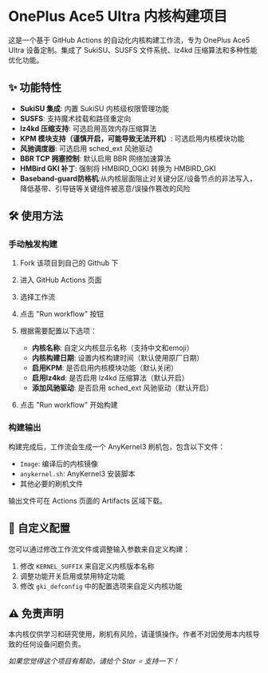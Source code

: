 # OnePlus Ace5 Ultra 内核构建项目



这是一个基于 GitHub Actions 的自动化内核构建工作流，专为 OnePlus Ace5 Ultra 设备定制。集成了 SukiSU、SUSFS 文件系统、lz4kd 压缩算法和多种性能优化功能。

## ✨ 功能特性

- **SukiSU 集成**: 内置 SukiSU 内核级权限管理功能
- **SUSFS**: 支持魔术挂载和路径重定向
- **lz4kd 压缩支持**: 可选启用高效内存压缩算法
- **KPM 模块支持（谨慎开启，可能导致无法开机）**: 可选启用内核模块功能
- **风驰调度器**: 可选启用 sched_ext 风驰驱动
- **BBR TCP 拥塞控制**: 默认启用 BBR 网络加速算法
- **HMBird GKI 补丁**: 强制将 HMBIRD_OGKI 转换为 HMBIRD_GKI
- **Baseband-guard防格机**:从内核层面阻止对关键分区/设备节点的非法写入，降低基带、引导链等关键组件被恶意/误操作篡改的风险

## 🛠️ 使用方法

### 手动触发构建

1. Fork 该项目到自己的 Github 下
2. 进入 GitHub Actions 页面
3. 选择工作流
4. 点击 "Run workflow" 按钮
5. 根据需要配置以下选项：

   - **内核名称**: 自定义内核显示名称（支持中文和emoji）
   - **内核构建日期**: 设置内核构建时间（默认使用原厂日期）
   - **启用KPM**: 是否启用内核模块功能（默认关闭）
   - **启用lz4kd**: 是否启用 lz4kd 压缩算法（默认开启）
   - **添加风驰驱动**: 是否启用 sched_ext 风驰驱动（默认开启）

6. 点击 "Run workflow" 开始构建

### 构建输出

构建完成后，工作流会生成一个 AnyKernel3 刷机包，包含以下文件：

- `Image`: 编译后的内核镜像
- `anykernel.sh`: AnyKernel3 安装脚本
- 其他必要的刷机文件

输出文件可在 Actions 页面的 Artifacts 区域下载。



## 🔄 自定义配置

您可以通过修改工作流文件或调整输入参数来自定义构建：

1. 修改 `KERNEL_SUFFIX` 来自定义内核版本名称
2. 调整功能开关启用或禁用特定功能
3. 修改 `gki_defconfig` 中的配置选项来自定义内核功能



## ⚠️ 免责声明

本内核仅供学习和研究使用，刷机有风险，请谨慎操作。作者不对因使用本内核导致的任何设备问题负责。



*如果您觉得这个项目有帮助，请给个 Star ⭐ 支持一下！*
